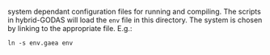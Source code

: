 system dependant configuration files for running and compiling.
The scripts in hybrid-GODAS will load the ```env``` file in this directory. The system is chosen by linking to the appropriate file. E.g.:

```
ln -s env.gaea env
```